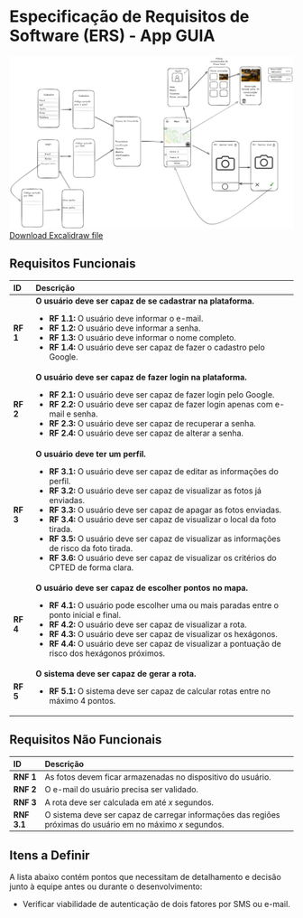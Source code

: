 # Especificação de Requisitos de Software (ERS) - App GUIA

![MVP](assets/MVP.png)
[Download Excalidraw file](assets/MVP.excalidraw)

## Requisitos Funcionais

| ID | Descrição |
| :--- | :--- |
| **RF 1** | **O usuário deve ser capaz de se cadastrar na plataforma.** <br><ul><li>**RF 1.1:** O usuário deve informar o e-mail.</li><li>**RF 1.2:** O usuário deve informar a senha.</li><li>**RF 1.3:** O usuário deve informar o nome completo.</li><li>**RF 1.4:** O usuário deve ser capaz de fazer o cadastro pelo Google.</li></ul> |
| **RF 2** | **O usuário deve ser capaz de fazer login na plataforma.** <br><ul><li>**RF 2.1:** O usuário deve ser capaz de fazer login pelo Google.</li><li>**RF 2.2:** O usuário deve ser capaz de fazer login apenas com e-mail e senha.</li><li>**RF 2.3:** O usuário deve ser capaz de recuperar a senha.</li><li>**RF 2.4:** O usuário deve ser capaz de alterar a senha.</li></ul> |
| **RF 3** | **O usuário deve ter um perfil.** <br><ul><li>**RF 3.1:** O usuário deve ser capaz de editar as informações do perfil.</li><li>**RF 3.2:** O usuário deve ser capaz de visualizar as fotos já enviadas.</li><li>**RF 3.3:** O usuário deve ser capaz de apagar as fotos enviadas.</li><li>**RF 3.4:** O usuário deve ser capaz de visualizar o local da foto tirada.</li><li>**RF 3.5:** O usuário deve ser capaz de visualizar as informações de risco da foto tirada.</li><li>**RF 3.6:** O usuário deve ser capaz de visualizar os critérios do CPTED de forma clara.</li></ul> |
| **RF 4** | **O usuário deve ser capaz de escolher pontos no mapa.** <br><ul><li>**RF 4.1:** O usuário pode escolher uma ou mais paradas entre o ponto inicial e final.</li><li>**RF 4.2:** O usuário deve ser capaz de visualizar a rota.</li><li>**RF 4.3:** O usuário deve ser capaz de visualizar os hexágonos.</li><li>**RF 4.4:** O usuário deve ser capaz de visualizar a pontuação de risco dos hexágonos próximos.</li></ul> |
| **RF 5** | **O sistema deve ser capaz de gerar a rota.** <br><ul><li>**RF 5.1:** O sistema deve ser capaz de calcular rotas entre no máximo 4 pontos.</li></ul> |

## Requisitos Não Funcionais

| ID | Descrição |
| :--- | :--- |
| **RNF 1** | As fotos devem ficar armazenadas no dispositivo do usuário. |
| **RNF 2** | O e-mail do usuário precisa ser validado. |
| **RNF 3** | A rota deve ser calculada em até *x* segundos. |
| **RNF 3.1** | O sistema deve ser capaz de carregar informações das regiões próximas do usuário em no máximo *x* segundos. |

## Itens a Definir

A lista abaixo contém pontos que necessitam de detalhamento e decisão junto à equipe antes ou durante o desenvolvimento:

* Verificar viabilidade de autenticação de dois fatores por SMS ou e-mail.  
